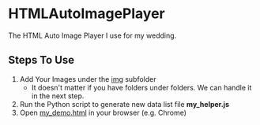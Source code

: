# HTMLAutoImagePlayer
 The HTML Auto Image Player I use for my wedding.

## Steps To Use

1. Add Your Images under the [img](./img) subfolder
    * It doesn't matter if you have folders under folders. We can handle it in the next step.
2. Run the Python script to generate new data list file **my_helper.js**
3. Open [my_demo.html](./my_demo.html) in your browser (e.g. Chrome)

